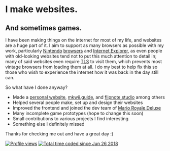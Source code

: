 # I make websites.
## And sometimes games.
I have been making things on the internet for most of my life, and websites are a huge part of it. I aim to support as many browsers as possible with my work, particularly [Nint](http://wikipedia.org/wiki/Nintendo_DS_Browser)[endo](http://dsibrew.org/wiki/Nintendo_DSi_Browser) [brow](http://wiibrew.org/wiki/Internet_Channel)[sers](http://3dbrew.org/wiki/Internet_Browser) and [Internet Explorer](http://files.catbox.moe/lu4zu6.jpg), as even people with old-looking websites tend not to put this much attention to detail in; many of said websites even require [TLS](http://wikipedia.org/wiki/Transport_Layer_Security) to visit them, which prevents most vintage browsers from loading them at all. I do my best to help fix this so those who wish to experience the internet how it was back in the day still can.

So what have I done anyway?
* Made a [personal website](http://nightcat.gg), [mkwii.guide](http://mkwii.guide), and [flipnote.studio](http://flipnote.studio) among others
* Helped several people make, set up and design their websites
* Improved the frontend and joined the dev team of [Mario Royale Deluxe](http://marioroyale.com)
* Many incomplete game prototypes (hope to change this soon)
* Small contributions to various projects I find interesting
* Something else I definitely missed

Thanks for checking me out and have a great day :)

[![Profile views](http://komarev.com/ghpvc/?username=Nightcaat&color=ea953e)](http://github.com/antonkomarev/github-profile-views-counter) [![Total time coded since Jun 26 2018](http://wakatime.com/badge/user/035a512a-f795-402c-ae4d-3d6f54b8356b.svg)](http://wakatime.com/@Nightcat)